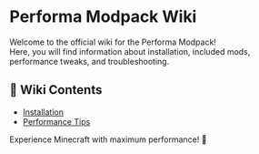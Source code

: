 # Performa Modpack Wiki

Welcome to the official wiki for the Performa Modpack!  
Here, you will find information about installation, included mods, performance tweaks, and troubleshooting.

## 📖 Wiki Contents
- [Installation](installation.md)
- [Performance Tips](performance.md)
<div style="display: none;"> 
  
  [Troubleshooting](troubleshooting.md)
  [FAQ](faq.md)
  
</div>
<!-- ... -->
Experience Minecraft with maximum performance! 🚀
